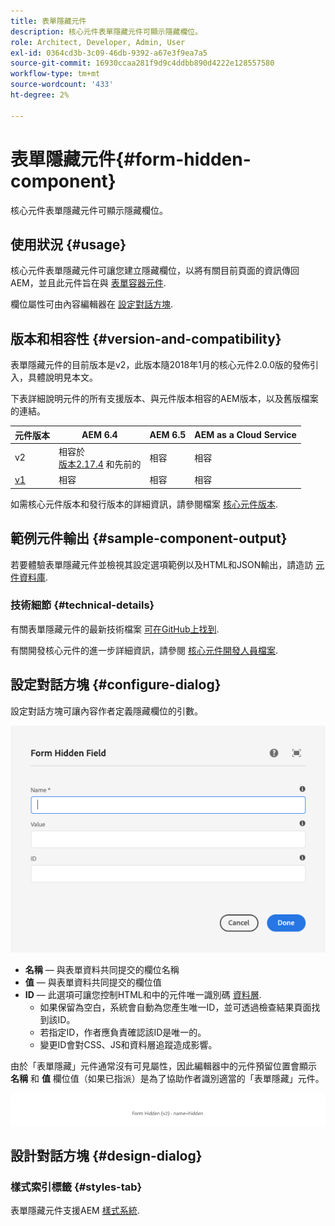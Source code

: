 ```yaml
---
title: 表單隱藏元件
description: 核心元件表單隱藏元件可顯示隱藏欄位。
role: Architect, Developer, Admin, User
exl-id: 0364cd3b-3c09-46db-9392-a67e3f9ea7a5
source-git-commit: 16930ccaa281f9d9c4ddbb890d4222e128557580
workflow-type: tm+mt
source-wordcount: '433'
ht-degree: 2%

---
```


# 表單隱藏元件{#form-hidden-component}

核心元件表單隱藏元件可顯示隱藏欄位。

## 使用狀況 {#usage}

核心元件表單隱藏元件可讓您建立隱藏欄位，以將有關目前頁面的資訊傳回AEM，並且此元件旨在與 [表單容器元件](form-container.md).

欄位屬性可由內容編輯器在 [設定對話方塊](form-hidden.md).

## 版本和相容性 {#version-and-compatibility}

表單隱藏元件的目前版本是v2，此版本隨2018年1月的核心元件2.0.0版的發佈引入，具體說明見本文。

下表詳細說明元件的所有支援版本、與元件版本相容的AEM版本，以及舊版檔案的連結。

| 元件版本 | AEM 6.4 | AEM 6.5 | AEM as a Cloud Service  |
|--- |--- |--- |---|
| v2 | 相容於<br>[版本2.17.4](/help/versions.md) 和先前的 | 相容 | 相容 |
| [v1](/help/components/v1/form-hidden-v1.md) | 相容 | 相容 | 相容 |

如需核心元件版本和發行版本的詳細資訊，請參閱檔案 [核心元件版本](/help/versions.md).

## 範例元件輸出 {#sample-component-output}

若要體驗表單隱藏元件並檢視其設定選項範例以及HTML和JSON輸出，請造訪 [元件資料庫](https://adobe.com/go/aem_cmp_library_form_hidden).

### 技術細節 {#technical-details}

有關表單隱藏元件的最新技術檔案 [可在GitHub上找到](https://adobe.com/go/aem_cmp_tech_form_hidden_v2).

有關開發核心元件的進一步詳細資訊，請參閱 [核心元件開發人員檔案](/help/developing/overview.md).

## 設定對話方塊 {#configure-dialog}

設定對話方塊可讓內容作者定義隱藏欄位的引數。

![表單隱藏編輯對話方塊](/help/assets/form-hidden-edit.png)

* **名稱**  — 與表單資料共同提交的欄位名稱
* **值**  — 與表單資料共同提交的欄位值
* **ID**  — 此選項可讓您控制HTML和中的元件唯一識別碼 [資料層](/help/developing/data-layer/overview.md).
   * 如果保留為空白，系統會自動為您產生唯一ID，並可透過檢查結果頁面找到該ID。
   * 若指定ID，作者應負責確認該ID是唯一的。
   * 變更ID會對CSS、JS和資料層追蹤造成影響。

由於「表單隱藏」元件通常沒有可見屬性，因此編輯器中的元件預留位置會顯示 **名稱** 和 **值** 欄位值（如果已指派）是為了協助作者識別適當的「表單隱藏」元件。

![表單隱藏元件範例](/help/assets/form-hidden-example.png)

## 設計對話方塊 {#design-dialog}

### 樣式索引標籤 {#styles-tab}

表單隱藏元件支援AEM [樣式系統](/help/get-started/authoring.md#component-styling).
